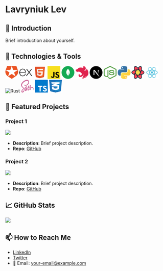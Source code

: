# Lavryniuk Lev

## 👋 Introduction

Brief introduction about yourself.

## 🔧 Technologies & Tools

<div><img src="./images/auth0-seeklogo.com.svg" alt="Auth0" width="40" height="40"/>
<img src="./images/expressjs-icon.svg" alt="Express.js" width="40" height="40"/>
<img src="./images/html5-without-wordmark-color.svg" alt="HTML5" width="40" height="40"/>
<img src="./images/javascript-js-seeklogo.com.svg" alt="JavaScript" width="40" height="40"/>
<img src="./images/mongodb-seeklogo.com.svg" alt="MongoDB" width="40" height="40"/>
<img src="./images/nestjs-seeklogo.com.svg" alt="NestJS" width="40" height="40"/>
<img src="./images/next-js-icon-seeklogo.com.svg" alt="Next.js" width="40" height="40"/>
<img src="./images/nodejs-seeklogo.com.svg" alt="Node.js" width="40" height="40"/>
<img src="./images/python-seeklogo.com.svg" alt="Python" width="40" height="40"/>
<img src="./images/react-query-seeklogo.com.svg" alt="React Query" width="40" height="40"/>
<img src="./images/react-seeklogo.com.svg" alt="React" width="40" height="40"/>
<img src="https://www.rust-lang.org/logos/rust-logo-128x128.png" alt="Rust" width="40" height="40"/>
<img src="./images/sass-seeklogo.com.svg" alt="Sass" width="40" height="40"/>
<img src="./images/typescript-seeklogo.com.svg" alt="TypeScript" width="40" height="40"/>
<img src="./images/css-3-seeklogo.com.svg" alt="CSS3" width="40" height="40"/><div>

<!-- Repeat for other tools -->

## 🌟 Featured Projects

### Project 1

[![](link-to-project-image)](link-to-live-demo)

- **Description**: Brief project description.
- **Repo**: [GitHub](link-to-repo)

### Project 2

[![](link-to-project-image)](link-to-live-demo)

- **Description**: Brief project description.
- **Repo**: [GitHub](link-to-repo)

## 📈 GitHub Stats

![](link-to-github-stats)

## 📫 How to Reach Me

- [LinkedIn](your-linkedin)
- [Twitter](your-twitter)
- 📧 Email: your-email@example.com

